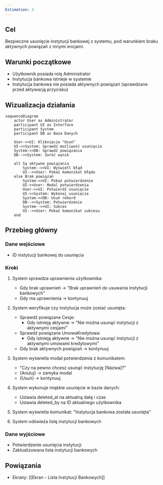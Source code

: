 ```yaml
---
Estimation: 3
---
```


## Cel

Bezpieczne usunięcie instytucji bankowej z systemu, pod warunkiem braku aktywnych powiązań z innymi encjami.

## Warunki początkowe

- Użytkownik posiada rolę Administrator
- Instytucja bankowa istnieje w systemie
- Instytucja bankowa nie posiada aktywnych powiązań (sprawdzane przed aktywacją przycisku)

## Wizualizacja działania

```mermaid
sequenceDiagram
    actor User as Administrator
    participant UI as Interface
    participant System
    participant DB as Baza Danych
    
    User->>UI: Kliknięcie "Usuń"
    UI->>System: Sprawdź możliwość usunięcia
    System->>DB: Sprawdź powiązania
    DB-->>System: Zwróć wynik
    
    alt Są aktywne powiązania
        System-->>UI: Wyświetl błąd
        UI-->>User: Pokaż komunikat błędu
    else Brak powiązań
        System->>UI: Pokaż potwierdzenie
        UI->>User: Modal potwierdzenia
        User->>UI: Potwierdź usunięcie
        UI->>System: Wykonaj usunięcie
        System->>DB: Usuń rekord
        DB-->>System: Potwierdzenie
        System-->>UI: Sukces
        UI-->>User: Pokaż komunikat sukcesu
    end
```

## Przebieg główny

### Dane wejściowe

- ID instytucji bankowej do usunięcia

### Kroki

1. System sprawdza uprawnienia użytkownika:
   - Gdy brak uprawnień → "Brak uprawnień do usuwania instytucji bankowych"
   - Gdy ma uprawnienia → kontynuuj

2. System weryfikuje czy instytucja może zostać usunięta:
   - Sprawdź powiązane Cesje:
     - Gdy istnieją aktywne → "Nie można usunąć instytucji z aktywnymi cesjami"
   - Sprawdź powiązane UmowaKredytowa:
     - Gdy istnieją aktywne → "Nie można usunąć instytucji z aktywnymi umowami kredytowymi"
   - Gdy brak aktywnych powiązań → kontynuuj

3. System wyświetla modal potwierdzenia z komunikatem:
   - "Czy na pewno chcesz usunąć instytucję [Nazwa]?"
   - {Anuluj} → zamyka modal
   - {Usuń} → kontynuuj

4. System wykonuje miękkie usunięcie w bazie danych:
   - Ustawia deleted_at na aktualną datę i czas
   - Ustawia deleted_by na ID aktualnego użytkownika

5. System wyświetla komunikat: "Instytucja bankowa została usunięta"

6. System odświeża listę instytucji bankowych

### Dane wyjściowe

- Potwierdzenie usunięcia instytucji
- Zaktualizowana lista instytucji bankowych

## Powiązania

- Ekrany: [[Ekran - Lista Instytucji Bankowych]]
